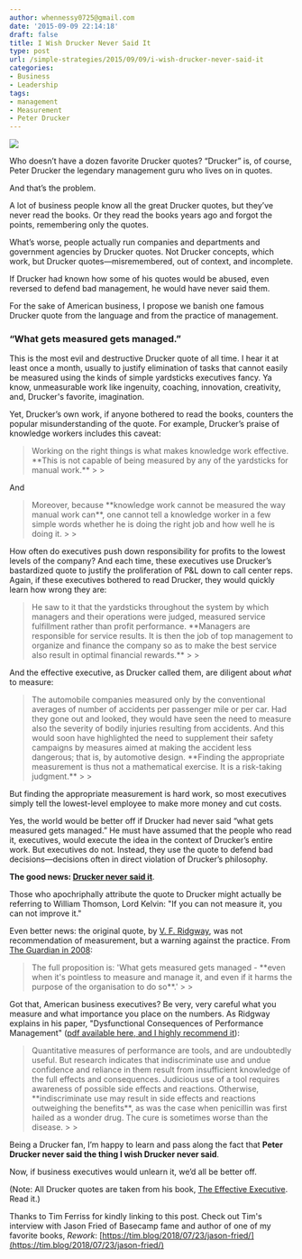 ```yaml
---
author: whennessy0725@gmail.com
date: '2015-09-09 22:14:18'
draft: false
title: I Wish Drucker Never Said It
type: post
url: /simple-strategies/2015/09/09/i-wish-drucker-never-said-it
categories:
- Business
- Leadership
tags:
- management
- Measurement
- Peter Drucker
---
```


![](http://static1.squarespace.com/static/56c87f52356fb0ec8c23c9b7/56d09050d9fd567b5dd38d8b/56d0905ad9fd567b5dd38ef6/1456509829574/drucker21.png)

  



Who doesn’t have a dozen favorite Drucker quotes? “Drucker” is, of course, Peter Drucker the legendary management guru who lives on in quotes.

And that’s the problem.

A lot of business people know all the great Drucker quotes, but they’ve never read the books. Or they read the books years ago and forgot the points, remembering only the quotes.

What’s worse, people actually run companies and departments and government agencies by Drucker quotes. Not Drucker concepts, which work, but Drucker quotes—misremembered, out of context, and incomplete.

If Drucker had known how some of his quotes would be abused, even reversed to defend bad management, he would have never said them.

For the sake of American business, I propose we banish one famous Drucker quote from the language and from the practice of management.

### “What gets measured gets managed.”

This is the most evil and destructive Drucker quote of all time. I hear it at least once a month, usually to justify elimination of tasks that cannot easily be measured using the kinds of simple yardsticks executives fancy. Ya know, unmeasurable work like ingenuity, coaching, innovation, creativity, and, Drucker's favorite, imagination.

Yet, Drucker’s own work, if anyone bothered to read the books, counters the popular misunderstanding of the quote. For example, Drucker’s praise of knowledge workers includes this caveat:

<blockquote>Working on the right things is what makes knowledge work effective. **This is not capable of being measured by any of the yardsticks for manual work.**
> 
> </blockquote>

And

<blockquote>Moreover, because **knowledge work cannot be measured the way manual work can**, one cannot tell a knowledge worker in a few simple words whether he is doing the right job and how well he is doing it.
> 
> </blockquote>

How often do executives push down responsibility for profits to the lowest levels of the company? And each time, these executives use Drucker’s bastardized quote to justify the proliferation of P&L down to call center reps. Again, if these executives bothered to read Drucker, they would quickly learn how wrong they are:

<blockquote>He saw to it that the yardsticks throughout the system by which managers and their operations were judged, measured service fulfillment rather than profit performance. **Managers are responsible for service results. It is then the job of top management to organize and finance the company so as to make the best service also result in optimal financial rewards.**
> 
> </blockquote>

And the effective executive, as Drucker called them, are diligent about _what_ to measure:

<blockquote>The automobile companies measured only by the conventional averages of number of accidents per passenger mile or per car. Had they gone out and looked, they would have seen the need to measure also the severity of bodily injuries resulting from accidents. And this would soon have highlighted the need to supplement their safety campaigns by measures aimed at making the accident less dangerous; that is, by automotive design. **Finding the appropriate measurement is thus not a mathematical exercise. It is a risk-taking judgment.**
> 
> </blockquote>

But finding the appropriate measurement is hard work, so most executives simply tell the lowest-level employee to make more money and cut costs.

Yes, the world would be better off if Drucker had never said “what gets measured gets managed.” He must have assumed that the people who read it, executives, would execute the idea in the context of Drucker’s entire work. But executives do not. Instead, they use the quote to defend bad decisions—decisions often in direct violation of Drucker’s philosophy.

**The good news: [Drucker never said it](http://www.druckerinstitute.com/2013/07/measurement-myopia/)**.

Those who apochriphally attribute the quote to Drucker might actually be referring to William Thomson, Lord Kelvin: "If you can not measure it, you can not improve it."

Even better news: the original quote, by [V. F. Ridgway](http://www.theguardian.com/business/2008/feb/10/businesscomment1), was not recommendation of measurement, but a warning against the practice. From [The Guardian in 2008](http://www.theguardian.com/business/2008/feb/10/businesscomment1):

<blockquote>The full proposition is: 'What gets measured gets managed - **even when it's pointless to measure and manage it, and even if it harms the purpose of the organisation to do so**.'
> 
> </blockquote>

Got that, American business executives? Be very, very careful what you measure and what importance you place on the numbers. As Ridgway explains in his paper, "Dysfunctional Consequences of Performance Management" ([pdf available here, and I highly recommend it](https://www2.le.ac.uk/departments/management/documents/undergraduate-courses/a-f-preparatory-reading-ridgway)):

<blockquote>Quantitative measures of performance are tools, and are undoubtedly useful. But research indicates that indiscriminate use and undue confidence and reliance in them result from insufficient knowledge of the full effects and consequences. Judicious use of a tool requires awareness of possible side effects and reactions. Otherwise, **indiscriminate use may result in side effects and reactions outweighing the benefits**, as was the case when penicillin was first hailed as a wonder drug. The cure is sometimes worse than the disease.
> 
> </blockquote>

Being a Drucker fan, I’m happy to learn and pass along the fact that **Peter Drucker never said the thing I wish Drucker never said**.

Now, if business executives would unlearn it, we’d all be better off.

(Note: All Drucker quotes are taken from his book, [The Effective Executive](http://amzn.to/1O1SizU). Read it.)

Thanks to Tim Ferriss for kindly linking to this post. Check out Tim's interview with Jason Fried of Basecamp fame and author of one of my favorite books, _Rework_: [https://tim.blog/2018/07/23/jason-fried/](https://tim.blog/2018/07/23/jason-fried/)
